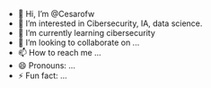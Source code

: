 - 👋 Hi, I’m @Cesarofw
- 👀 I’m interested in Cibersecurity, IA, data science.
- 🌱 I’m currently learning cibersecurity
- 💞️ I’m looking to collaborate on ...
- 📫 How to reach me ...
- 😄 Pronouns: ...
- ⚡ Fun fact: ...

<!---
Cesarofw/Cesarofw is a ✨ special ✨ repository because its `README.md` (this file) appears on your GitHub profile.
You can click the Preview link to take a look at your changes.
--->
